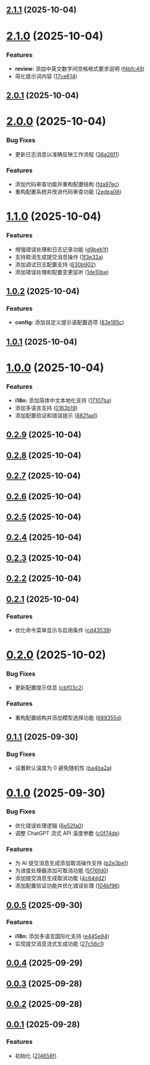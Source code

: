 ## [2.1.1](https://github.com/joygqz/commit-genie/compare/v2.1.0...v2.1.1) (2025-10-04)



# [2.1.0](https://github.com/joygqz/commit-genie/compare/v2.0.1...v2.1.0) (2025-10-04)


### Features

* **review:** 添加中英文数字间空格格式要求说明 ([f4bfc49](https://github.com/joygqz/commit-genie/commit/f4bfc491a1a689b66087e90916d2b5417bc58e78))
* 简化提示词内容 ([17ce614](https://github.com/joygqz/commit-genie/commit/17ce614ddcf87144fa0037902ff818afd2d67645))



## [2.0.1](https://github.com/joygqz/commit-genie/compare/v2.0.0...v2.0.1) (2025-10-04)



# [2.0.0](https://github.com/joygqz/commit-genie/compare/v1.1.0...v2.0.0) (2025-10-04)


### Bug Fixes

* 更新日志消息以准确反映工作流程 ([36a26f1](https://github.com/joygqz/commit-genie/commit/36a26f17f417faf168eab805f22bced745c3bf9e))


### Features

* 添加代码审查功能并重构配置结构 ([fda97ec](https://github.com/joygqz/commit-genie/commit/fda97eca9dc52987f3386229d6a5b8ad140e63ac))
* 重构配置系统并改进代码审查功能 ([2edea08](https://github.com/joygqz/commit-genie/commit/2edea084e354839eceaacbba7266423c8c45552e))



# [1.1.0](https://github.com/joygqz/commit-genie/compare/v1.0.2...v1.1.0) (2025-10-04)


### Features

* 增强错误处理和日志记录功能 ([d9beb1f](https://github.com/joygqz/commit-genie/commit/d9beb1fef3dd16e8b5e6fae3cae582b9ce116942))
* 支持取消生成提交消息操作 ([1f3e32a](https://github.com/joygqz/commit-genie/commit/1f3e32a30f001a3dd75a8859d83a71af868bd21d))
* 添加调试日志配置支持 ([630b902](https://github.com/joygqz/commit-genie/commit/630b902f718b00ead90de197910f3b21f012bdd7))
* 添加错误处理和配置变更监听 ([1de10be](https://github.com/joygqz/commit-genie/commit/1de10be8787eddc4e3dc6aa3559016f5f1729e99))



## [1.0.2](https://github.com/joygqz/commit-genie/compare/v1.0.1...v1.0.2) (2025-10-04)


### Features

* **config:** 添加自定义提示语配置选项 ([83e185c](https://github.com/joygqz/commit-genie/commit/83e185cf1163db6a1dbba2a4b968c991ad070157))



## [1.0.1](https://github.com/joygqz/commit-genie/compare/v1.0.0...v1.0.1) (2025-10-04)



# [1.0.0](https://github.com/joygqz/commit-genie/compare/v0.2.9...v1.0.0) (2025-10-04)


### Features

* **i18n:** 添加简体中文本地化支持 ([17107ba](https://github.com/joygqz/commit-genie/commit/17107ba80f07dcca67e17782286ae554c488ae10))
* 添加多语言支持 ([0163b19](https://github.com/joygqz/commit-genie/commit/0163b1925ce3070be9547c024ba83b3e144f3b07))
* 添加配置验证和错误提示 ([882faa1](https://github.com/joygqz/commit-genie/commit/882faa14ece0b120ffa735006a93ff30dd9e111f))



## [0.2.9](https://github.com/joygqz/commit-genie/compare/v0.2.8...v0.2.9) (2025-10-04)



## [0.2.8](https://github.com/joygqz/commit-genie/compare/v0.2.7...v0.2.8) (2025-10-04)



## [0.2.7](https://github.com/joygqz/commit-genie/compare/v0.2.6...v0.2.7) (2025-10-04)



## [0.2.6](https://github.com/joygqz/commit-genie/compare/v0.2.5...v0.2.6) (2025-10-04)



## [0.2.5](https://github.com/joygqz/commit-genie/compare/v0.2.4...v0.2.5) (2025-10-04)



## [0.2.4](https://github.com/joygqz/commit-genie/compare/v0.2.3...v0.2.4) (2025-10-04)



## [0.2.3](https://github.com/joygqz/commit-genie/compare/v0.2.2...v0.2.3) (2025-10-04)



## [0.2.2](https://github.com/joygqz/commit-genie/compare/v0.2.1...v0.2.2) (2025-10-04)



## [0.2.1](https://github.com/joygqz/commit-genie/compare/v0.2.0...v0.2.1) (2025-10-04)


### Features

* 优化命令菜单显示与启用条件 ([cd43539](https://github.com/joygqz/commit-genie/commit/cd43539b9cc1fc11ebcb297b45ca8595f06e0756))



# [0.2.0](https://github.com/joygqz/commit-genie/compare/v0.1.1...v0.2.0) (2025-10-02)


### Bug Fixes

* 更新配置提示信息 ([cbf03c2](https://github.com/joygqz/commit-genie/commit/cbf03c2605690006d702c7b0532b43e97b84b4b6))


### Features

* 重构配置结构并添加模型选择功能 ([689355d](https://github.com/joygqz/commit-genie/commit/689355d538e41f6915e50121063cb8f92ff0c3f5))



## [0.1.1](https://github.com/joygqz/commit-genie/compare/v0.1.0...v0.1.1) (2025-09-30)


### Bug Fixes

* 设置默认温度为 0 避免随机性 ([ba4ba2a](https://github.com/joygqz/commit-genie/commit/ba4ba2a7bd737a9cfd18c65a3757367a49ce8bb5))



# [0.1.0](https://github.com/joygqz/commit-genie/compare/v0.0.5...v0.1.0) (2025-09-30)


### Bug Fixes

* 优化错误处理逻辑 ([6e52fa0](https://github.com/joygqz/commit-genie/commit/6e52fa0ad70ef9c7876e7473e9b57231da29e3dd))
* 调整 ChatGPT 流式 API 温度参数 ([c0f74de](https://github.com/joygqz/commit-genie/commit/c0f74dec79abf6fc8adacc9eda4debe85c133543))


### Features

* 为 AI 提交消息生成添加取消操作支持 ([b2e3be1](https://github.com/joygqz/commit-genie/commit/b2e3be1acf068e92143e43942a6efb61f9a951dd))
* 为进度处理器添加可取消功能 ([5f76fd0](https://github.com/joygqz/commit-genie/commit/5f76fd0b623d736aa7cb0bce7d622613066393b1))
* 添加提交消息生成取消功能 ([4c64dd2](https://github.com/joygqz/commit-genie/commit/4c64dd28cdf8e06508eea6e24e07c7c7c07fa769))
* 添加配置验证功能并优化错误处理 ([104bf96](https://github.com/joygqz/commit-genie/commit/104bf96c3c3cd7a282d2dc7b16f2a8c14b876d43))



## [0.0.5](https://github.com/joygqz/commit-genie/compare/v0.0.4...v0.0.5) (2025-09-30)


### Features

* **i18n:** 添加多语言国际化支持 ([e445e94](https://github.com/joygqz/commit-genie/commit/e445e941f927940cf6680b17385ab6b18b2470fc))
* 实现提交消息流式生成功能 ([27c56c1](https://github.com/joygqz/commit-genie/commit/27c56c13858e5283defb16788f6fed5500c6a6e7))



## [0.0.4](https://github.com/joygqz/commit-genie/compare/v0.0.3...v0.0.4) (2025-09-29)



## [0.0.3](https://github.com/joygqz/commit-genie/compare/v0.0.2...v0.0.3) (2025-09-28)



## [0.0.2](https://github.com/joygqz/commit-genie/compare/v0.0.1...v0.0.2) (2025-09-28)



## [0.0.1](https://github.com/joygqz/commit-genie/compare/214658f838266d8e424f1d77513c98ae2cf0a087...v0.0.1) (2025-09-28)


### Features

* 初始化 ([214658f](https://github.com/joygqz/commit-genie/commit/214658f838266d8e424f1d77513c98ae2cf0a087))



